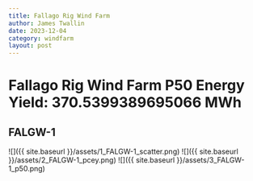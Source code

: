 ```yaml
---
title: Fallago Rig Wind Farm
author: James Twallin
date: 2023-12-04
category: windfarm
layout: post
---
```

# Fallago Rig Wind Farm P50 Energy Yield: 370.5399389695066 MWh

FALGW-1
-------------
![]({{ site.baseurl }}/assets/1_FALGW-1_scatter.png)
![]({{ site.baseurl }}/assets/2_FALGW-1_pcey.png)
![]({{ site.baseurl }}/assets/3_FALGW-1_p50.png)

